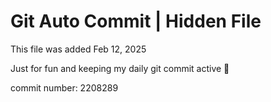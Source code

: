 # Git Auto Commit | Hidden File

This file was added Feb 12, 2025

Just for fun and keeping my daily git commit active 🤪

commit number: 2208289
